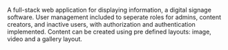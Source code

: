 A full-stack web application for displaying information, a digital signage software.
User management included to seperate roles for admins, content creators, and inactive users, with authorization and authentication implemented.
Content can be created using pre defined layouts: image, video and a gallery layout.
